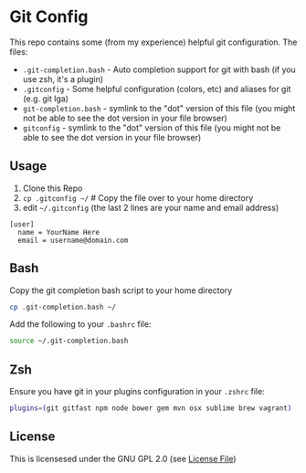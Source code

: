 # Git Config
This repo contains some (from my experience) helpful git configuration.  The files:

* ``.git-completion.bash`` - Auto completion support for git with bash (if you use zsh, it's a plugin)
* ``.gitconfig`` - Some helpful configuration (colors, etc) and aliases for git (e.g. git lga)
* ``git-completion.bash`` - symlink to the "dot" version of this file (you might not be able to see the dot version in your file browser)
* ``gitconfig`` - symlink to the "dot" version of this file (you might not be able to see the dot version in your file browser)

## Usage
1. Clone this Repo
2. ```cp .gitconfig ~/```  # Copy the file over to your home directory
3. edit ``~/.gitconfig`` (the last 2 lines are your name and email address)

```
[user]
  name = YourName Here
  email = username@domain.com
```

## Bash
Copy the git completion bash script to your home directory
```bash
cp .git-completion.bash ~/
```

Add the following to your ``.bashrc`` file:
```bash
source ~/.git-completion.bash
```

## Zsh
Ensure you have git in your plugins configuration in your ``.zshrc`` file:
```zsh
plugins=(git gitfast npm node bower gem mvn osx sublime brew vagrant)
```

## License
This is licensesed under the GNU GPL 2.0 (see [License File](LICENSE))
